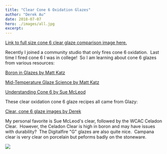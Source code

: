 ```yaml
---
title: "Clear Cone 6 Oxidation Glazes"
author: "Derek Au"
date: 2018-07-07
hero: ./images/all.jpg
excerpt: 
---
```


[Link to full size cone 6 clear glaze comparison image here.](http://www.derekau.net/wp-content/uploads/2014/12/all.jpg)

Recently I joined a community studio that only fires cone 6 oxidation.  Last time I fired cone 6 I was in college!  So I am learning about cone 6 glazes from various resources:

[Boron in Glazes by Matt Katz](https://ceramicartsnetwork.org/wp-content/uploads/2008/10/TF_BoroninGlazes_0912.pdf)

[Mid-Temperature Glaze Science by Matt Katz](https://www.ceramicmaterialsworkshop.com/uploads/5/9/1/2/59124729/nceca_2012-mid_temperature_glazesfinal_draft.pdf)

[Understanding Cone 6 by Sue McLeod](https://suemcleodceramics.com/understanding-cone-6-nceca-2018/)

These clear oxidation cone 6 glaze recipes all came from Glazy:

[Clear, cone 6 glaze images by Derek](https://glazy.org/u/derekau/images?base_type=460&type=470&cone=30)

My personal favorite is Sue McLeod's clear, followed by the WCAC Celadon Clear.  However, the Celadon Clear is high in boron and may have issues with durability?  The Digitalfire "G" glazes are also quite nice.  Campana clear is very clear on porcelain but peforms badly on the stoneware.

![](./images/all.jpg)
